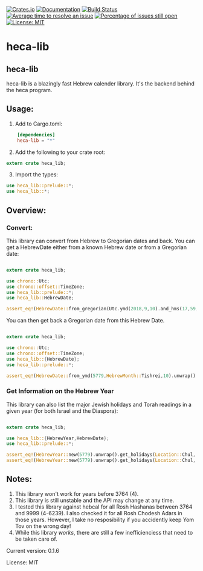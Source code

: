 [![Crates.io](https://img.shields.io/crates/v/heca_lib.svg)](https://crates.io/crates/heca_lib)
[![Documentation](https://docs.rs/heca_lib/badge.svg)](https://docs.rs/heca_lib)
[![Build Status](https://travis-ci.org/heca-project/heca.svg?branch=master)](https://travis-ci.org/heca-project/heca)
[![Average time to resolve an issue](https://isitmaintained.com/badge/resolution/heca-project/heca.svg)](https://isitmaintained.com/project/heca-project/heca "Average time to resolve an issue")
[![Percentage of issues still open](https://isitmaintained.com/badge/open/heca-project/heca.svg)](https://isitmaintained.com/project/heca-project/heca "Percentage of issues still open")
[![License: MIT](https://img.shields.io/badge/License-MIT-yellow.svg)](https://opensource.org/licenses/MIT)


# heca-lib

## heca-lib
heca-lib is a blazingly fast Hebrew calender library. It's the backend behind the heca program.

## Usage:

1. Add to Cargo.toml:

```toml
    [dependencies]
    heca-lib = "*"
```

2. Add the following to your crate root:

```rust
extern crate heca_lib;

```
3. Import the types:

```rust
use heca_lib::prelude::*;
use heca_lib::*;
```

## Overview:

### Convert:

This library can convert from Hebrew to Gregorian dates and back. You can get a HebrewDate either from a known Hebrew date or from a Gregorian date:

```rust

extern crate heca_lib;

use chrono::Utc;
use chrono::offset::TimeZone;
use heca_lib::prelude::*;
use heca_lib::HebrewDate;

assert_eq!(HebrewDate::from_gregorian(Utc.ymd(2018,9,10).and_hms(17,59,59)).unwrap(),HebrewDate::from_ymd(5779,HebrewMonth::Tishrei,1).unwrap());

```

You can then get back a Gregorian date from this Hebrew Date.

```rust

extern crate heca_lib;

use chrono::Utc;
use chrono::offset::TimeZone;
use heca_lib::{HebrewDate};
use heca_lib::prelude::*;

assert_eq!(HebrewDate::from_ymd(5779,HebrewMonth::Tishrei,10).unwrap().to_gregorian(),Utc.ymd(2018, 9,18).and_hms(18,00,00));

```

### Get Information on the Hebrew Year

This library can also list the major Jewish holidays and Torah readings in a given year (for
both Israel and the Diaspora):

```rust

extern crate heca_lib;

use heca_lib::{HebrewYear,HebrewDate};
use heca_lib::prelude::*;

assert_eq!(HebrewYear::new(5779).unwrap().get_holidays(Location::Chul, &[TorahReadingType::Shabbos])[0].name(), TorahReading::Shabbos(Parsha::Vayelach));
assert_eq!(HebrewYear::new(5779).unwrap().get_holidays(Location::Chul, &[TorahReadingType::SpecialParsha]).iter().find(|x| x.name() == TorahReading::SpecialParsha(SpecialParsha::Zachor)).unwrap().day(),HebrewDate::from_ymd(5779,HebrewMonth::Adar2,9).unwrap());

```


## Notes:

1. This library won't work for years before 3764 (4).
2. This library is still unstable and the API may change at any time.
3. I tested this library against hebcal for all Rosh Hashanas between 3764 and 9999 (4-6239). I also checked it for all Rosh Chodesh Adars in those years. However, I take no resposibility if you accidently keep Yom Tov on the wrong day!
4. While this library _works_, there are still a few inefficienciess that need to be taken care of.

Current version: 0.1.6


License: MIT
